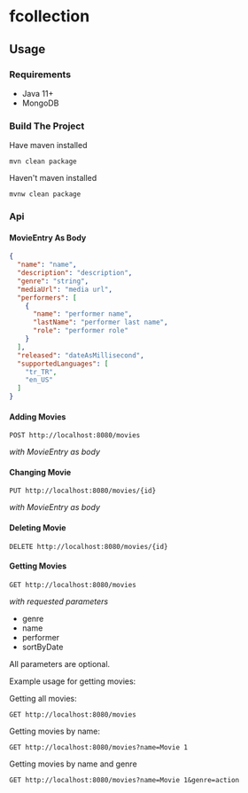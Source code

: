 # fcollection

## Usage

### Requirements

- Java 11+
- MongoDB

### Build The Project

Have maven installed

`mvn clean package`

Haven't maven installed

`mvnw clean package`

### Api

#### MovieEntry As Body

```json
{
  "name": "name",
  "description": "description",
  "genre": "string",
  "mediaUrl": "media url",
  "performers": [
    {
      "name": "performer name",
      "lastName": "performer last name",
      "role": "performer role"
    }
  ],
  "released": "dateAsMillisecond",
  "supportedLanguages": [
    "tr_TR",
    "en_US"
  ]
}
```

#### Adding Movies

`POST http://localhost:8080/movies `

_with MovieEntry as body_

#### Changing Movie

`PUT http://localhost:8080/movies/{id}`

_with MovieEntry as body_

#### Deleting Movie

`DELETE http://localhost:8080/movies/{id}`

#### Getting Movies

`GET http://localhost:8080/movies`

_with requested parameters_
- genre
- name
- performer
- sortByDate

All parameters are optional.

Example usage for getting movies:

Getting all movies:

`GET http://localhost:8080/movies`

Getting movies by name:

`GET http://localhost:8080/movies?name=Movie 1`

Getting movies by name and genre

`GET http://localhost:8080/movies?name=Movie 1&genre=action`

